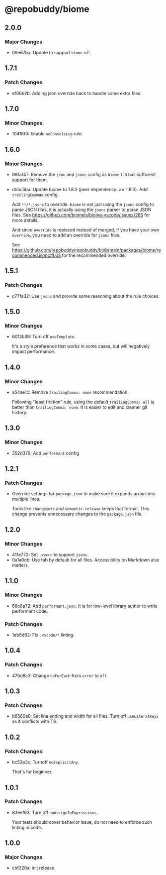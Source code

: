 # @repobuddy/biome

## 2.0.0

### Major Changes

- 09e67ba: Update to support `biome` v2.

## 1.7.1

### Patch Changes

- ef06b2b: Adding json override back to handle some extra files.

## 1.7.0

### Minor Changes

- 10416f0: Enable `noConsoleLog` rule.

## 1.6.0

### Minor Changes

- 981a147: Remove the `json` and `jsonc` config as `biome` `1.8` has sufficient support for them.
- dbbc5ba: Update biome to 1.8.3 (peer dependency: >= 1.8.0).
  Add `trailingCommas` config.

  Add `**/*.jsonc` to override.
  `biome` is not just using the `jsonc` config to parse JSON files,
  it is actually using the `jsonc` parser to parse JSON files.
  See https://github.com/biomejs/biome-vscode/issues/285 for more details.

  And since `override` is replaced instead of merged,
  if you have your own `override`,
  you need to add an override for `jsonc` files.

  See https://github.com/repobuddy/repobuddy/blob/main/packages/biome/recommended.jsonc#L63 for the recommended override.

## 1.5.1

### Patch Changes

- c77fa32: Use `jsonc` and provide some reasoning about the rule choices.

## 1.5.0

### Minor Changes

- 60f3b39: Turn off `useTemplate`.

  It's a style preference that works in some cases,
  but will negatively impact performance.

## 1.4.0

### Minor Changes

- a54ae1c: Remove `trailingComma: none` recommendation.

  Following "least friction" rule,
  using the default `trailingComma: all` is better than `trailingComma: none`.
  It is easier to edit and cleaner git history.

## 1.3.0

### Minor Changes

- 352d379: Add `performant` config

## 1.2.1

### Patch Changes

- Override settings for `package.json` to make sure it expands arrays into multiple lines.

  Tools like `changesets` and `semantic-release` keeps that format.
  This change prevents unnecessary changes to the `package.json` file.

## 1.2.0

### Minor Changes

- 411e772: Set `.swcrc` to support `jsonc`.
- 0a1a0db: Use tab by default for all files.
  Accessibility on Markdown also matters.

## 1.1.0

### Minor Changes

- 68c8a72: Add `performant.json`.
  It is for low-level library author to write performant code.

### Patch Changes

- 1eb8d02: Fix `.vscode/*` linting.

## 1.0.4

### Patch Changes

- 470d8c3: Change `noForEach` from `error` to `off`.

## 1.0.3

### Patch Changes

- b6560a8: Set line ending and width for all files.
  Turn off `useLiteralKeys` as it conflicts with TS.

## 1.0.2

### Patch Changes

- bc53e3c: Turnoff `noExplicitAny`.

  That's for beginner.

## 1.0.1

### Patch Changes

- 83eef63: Turn off `noAssignInExpressions`.

  Your tests should cover behavior issue,
  do not need to enforce such linting in code.

## 1.0.0

### Major Changes

- cbf220a: init release
